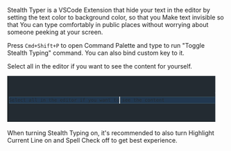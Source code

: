Stealth Typer is a VSCode Extension that hide your text in the editor by setting the text color to background color, so that you Make text invisible so that You can type comfortably in public places without worrying about someone peeking at your screen.

Press `Cmd+Shift+P` to open Command Palette and type to run "Toggle Stealth Typing" command. You can also bind custom key to it.

Select all in the editor if you want to see the content for yourself.

![Demo](demo.gif)

When turning Stealth Typing on, it's recommended to also turn Highlight Current Line on and Spell Check off to get best experience.
